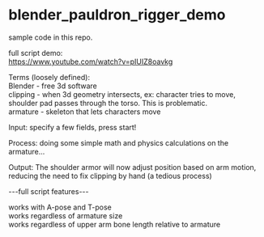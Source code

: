 # blender_pauldron_rigger_demo
sample code in this repo.

full script demo:</br>
https://www.youtube.com/watch?v=pIUIZ8oavkg

Terms (loosely defined):</br>
Blender - free 3d software</br>
clipping - when 3d geometry intersects, ex: character tries to move, shoulder pad passes through the torso. This is problematic.</br>
armature - skeleton that lets characters move</br>

Input:
specify a few fields, press start!</br>

Process:
doing some simple math and physics calculations on the armature...</br>

Output:
The shoulder armor will now adjust position based on arm motion,</br>
reducing the need to fix clipping by hand (a tedious process)</br>

---full script features---

works with A-pose and T-pose</br>
works regardless of armature size</br>
works regardless of upper arm bone length relative to armature</br>

